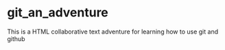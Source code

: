 git_an_adventure
================

This is a HTML collaborative text adventure for learning how to use git and github
